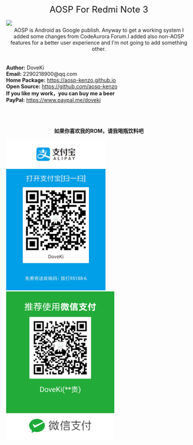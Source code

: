 <div class="text" style=" text-align:center;"><p><font size="5">AOSP For Redmi Note 3</font></p></div>
<img src="https://timgsa.baidu.com/timg?image&quality=80&size=b9999_10000&sec=1502590138729&di=40bc0482a1526e6d4b0b56675b604171&imgtype=0&src=http%3A%2F%2Fimg.mp.itc.cn%2Fupload%2F20160708%2Facf864dc326e48eab6c9fa68172a36a4_th.png" /> 
<div class="text" style=" text-align:center;">AOSP is Android as Google publish. Anyway to get a working system I added some changes from CodeAurora Forum.I added also non-AOSP features for a better user experience and I'm not going to add something other.</div>
<br/>
<br/> <b>Author:</b> DoveKi
<br/> <b>Email:</b> 2290218900@qq.com
<br/> <b>Home Package:</b> <a href="url">https://aosp-kenzo.github.io</a>
<br/> <b>Open Source:</b> <a href="url">https://github.com/aosp-kenzo</a>
<br/> <b>If you like my work，you can buy me a beer</b>
<br/> <b>PayPal:</b> <a href="url">https://www.paypal.me/doveki</a>
<br/>
<br/>
<br/>
<br/> <div class="text" style=" text-align:center;"><p><b>如果你喜欢我的ROM，请我喝瓶饮料吧</b></p></div>
<img src="/images/alipay.jpg" width="270" height="410" /> 
<img src="/images/wechat.png" width="294" height="404" /> 	
